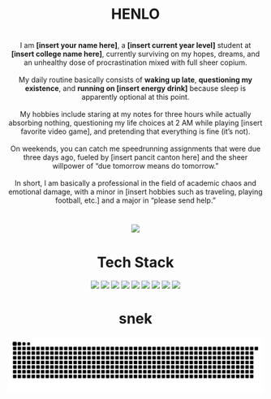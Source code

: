 <h1 align = "center"><b>HENLO</b></h1>
<p align="center">
  <br>
  I am <b>[insert your name here]</b>, a <b>[insert current year level]</b> student at <b>[insert college name here]</b>, currently surviving on my hopes, dreams, and an unhealthy dose of procrastination mixed with full sheer copium.  
  <br><br>
  My daily routine basically consists of <b>waking up late</b>, <b>questioning my existence</b>, and <b>running on [insert energy drink]</b> because sleep is apparently optional at this point.  
  <br><br>
  My hobbies include staring at my notes for three hours while actually absorbing nothing, questioning my life choices at 2 AM while playing [insert favorite video game], and pretending that everything is fine (it’s not).  
  <br><br>
  On weekends, you can catch me speedrunning assignments that were due three days ago, fueled by [insert pancit canton here] and the sheer willpower of “due tomorrow means do tomorrow.”  
  <br><br>
  In short, I am basically a professional in the field of academic chaos and emotional damage, with a minor in [insert hobbies such as traveling, playing football, etc.] and a major in “please send help.”
</p>

<h1 align="center"><b></b></h1>
<p align="center">
  <img src="https://github.com/user-attachments/assets/5529ac47-482f-43a4-8476-744b58993034" width="69%">
</p>

<h1 align="center"><b>Tech Stack</b></h1>
<p align="center">
  <img src="https://img.shields.io/badge/C-black?style=for-the-badge&logo=c&logoColor=00599C" height="50">
  <img src="https://img.shields.io/badge/C%23-black?style=for-the-badge&logo=csharp&logoColor=239120" height="50">
  <img src="https://img.shields.io/badge/C++-black?style=for-the-badge&logo=c%2B%2B&logoColor=00599C" height="50">
  <img src="https://img.shields.io/badge/HTML5-black?style=for-the-badge&logo=html5&logoColor=E34F26" height="50">
  <img src="https://img.shields.io/badge/Java-black?style=for-the-badge&logo=openjdk&logoColor=ED8B00" height="50">
  <img src="https://img.shields.io/badge/Javascript-black?style=for-the-badge&logo=javascript&logoColor=F0DB4F" height="50">
  <img src="https://img.shields.io/badge/Kotlin-black?style=for-the-badge&logo=kotlin&logoColor=7F52FF" height="50">
  <img src="https://img.shields.io/badge/PHP-black?style=for-the-badge&logo=php&logoColor=777BB4" height="50">
  <img src="https://img.shields.io/badge/Python-black?style=for-the-badge&logo=python&logoColor=3776AB" height="50">
</p>

<h1 align="center"><b>snek</b></h1>
<p align="center">
  <picture>
    <source media="(prefers-color-scheme: dark)" srcset="https://raw.githubusercontent.com/aaronjacalan/aaronjacalan/output/github-snake-dark.svg" />
    <source media="(prefers-color-scheme: light)" srcset="https://raw.githubusercontent.com/aaronjacalan/aaronjacalan/output/github-snake.svg" />
    <img alt="GitHub activity graph" src="https://raw.githubusercontent.com/aaronjacalan/aaronjacalan/output/github-snake.svg" />
  </picture>
</p>
